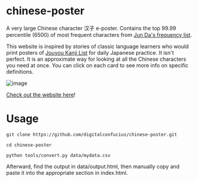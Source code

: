 # chinese-poster
A very large Chinese character 汉子 e-poster. Contains the top 99.99 percentile (6500) of most frequent characters from [Jun Da's frequency list](https://lingua.mtsu.edu/chinese-computing/statistics/char/list.php?Which=MO).

This website is inspired by stories of classic language learners who would print posters of [Jouyou Kanji List](https://en.wikipedia.org/wiki/List_of_j%C5%8Dy%C5%8D_kanji) for daily Japanese practice. It isn't perfect. It is an approximate way for looking at all the Chinese characters you need at once. You can click on each card to see more info on specific definitions.

![image](https://github.com/digitalconfucius/chinese-poster/assets/156959605/99395404-36a8-4ff2-9802-8182788dbefd)

[Check out the website here](https://digitalconfucius.github.io/chinese-poster/)!

# Usage

```
git clone https://github.com/digitalconfucius/chinese-poster.git

cd chinese-poster

python tools/convert.py data/mydata.csv
```

Afterward, find the output in data/output.html, then manually copy and paste it into the appropriate section in index.html.
